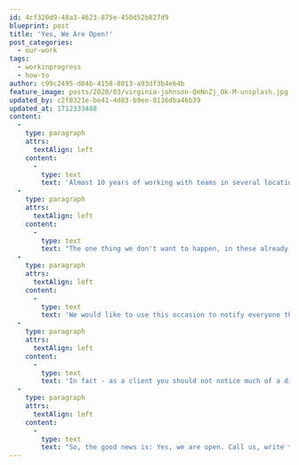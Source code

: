 ```yaml
---
id: 4cf320d9-48a3-4623-875e-450d52b827d9
blueprint: post
title: 'Yes, We Are Open!'
post_categories:
  - our-work
tags:
  - workinprogress
  - how-to
author: c99c2495-d84b-4158-8013-a93df3b4e64b
feature_image: posts/2020/03/virginia-johnson-QmNnZj_Ok-M-unsplash.jpg
updated_by: c2f8321e-be41-4d83-b9ee-8136dba46b39
updated_at: 1712333488
content:
  -
    type: paragraph
    attrs:
      textAlign: left
    content:
      -
        type: text
        text: 'Almost 10 years of working with teams in several locations is helping us to deliver our dedicated service through this rough patch.'
  -
    type: paragraph
    attrs:
      textAlign: left
    content:
      -
        type: text
        text: "The one thing we don't want to happen, in these already uncertain times, is that our customers are unsure whether we can still deliver."
  -
    type: paragraph
    attrs:
      textAlign: left
    content:
      -
        type: text
        text: 'We would like to use this occasion to notify everyone that we have switched our operations to remote as of today. The majority of our staff are able to work from home and will continue to be available on their projects as usual.'
  -
    type: paragraph
    attrs:
      textAlign: left
    content:
      -
        type: text
        text: 'In fact - as a client you should not notice much of a difference - phone numbers are working as always, basecamp communication is built for remote work and we have established access to servers and assets for all staff working from remote locations.'
  -
    type: paragraph
    attrs:
      textAlign: left
    content:
      -
        type: text
        text: "So, the good news is: Yes, we are open. Call us, write to us, ask us anything. We're here for you."
---
```

